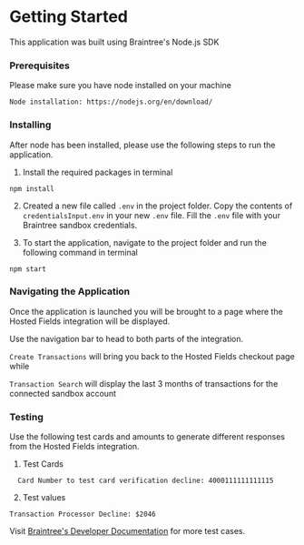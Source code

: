 # Getting Started

This application was built using Braintree's Node.js SDK

### Prerequisites

Please make sure you have node installed on your machine

```
Node installation: https://nodejs.org/en/download/
```

### Installing
After node has been installed, please use the following steps to run the application.

1. Install the required packages in terminal

```
npm install
```

2. Created a new file called `.env` in the project folder. Copy the contents of `credentialsInput.env` in your new `.env` file. Fill the `.env` file with your Braintree sandbox credentials.

3. To start the application, navigate to the project folder and run the following command in terminal

```
npm start
```
### Navigating the Application

Once the application is launched you will be brought to a page where the Hosted Fields integration will be displayed.

Use the navigation bar to head to both parts of the integration.

`Create Transactions` will bring you back to the Hosted Fields checkout page while

`Transaction Search` will display the last 3 months of transactions for the connected sandbox account

### Testing

Use the following test cards and amounts to generate different responses from the Hosted Fields integration.

1. Test Cards

```Valid Card Number: 4111111111111111
  Card Number to test card verification decline: 4000111111111115
```
2. Test values
```
Transaction Processor Decline: $2046
```

Visit [Braintree's Developer Documentation](https://developers.braintreepayments.com/reference/general/testing/node) for more test cases.
